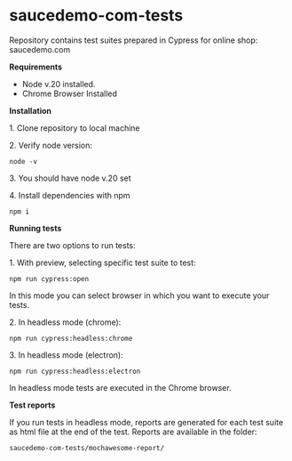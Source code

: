 # saucedemo-com-tests

Repository contains test suites prepared in Cypress for online shop: saucedemo.com

**Requirements**

- Node v.20 installed.
- Chrome Browser Installed

**Installation**

1\. Clone repository to local machine

2\. Verify node version:

```
node -v
```

3\. You should have node v.20 set

4\. Install dependencies with npm

```
npm i
```

**Running tests**

There are two options to run tests:

1\. With preview, selecting specific test suite to test:

```
npm run cypress:open
```

In this mode you can select browser in which you want to execute your tests.

2\. In headless mode (chrome):

```
npm run cypress:headless:chrome
```

3\. In headless mode (electron):

```
npm run cypress:headless:electron
```

In headless mode tests are executed in the Chrome browser.

**Test reports**

If you run tests in headless mode, reports are generated for each test suite as html file at the end of the test. Reports are available in the folder:

```
saucedemo-com-tests/mochawesome-report/
```

